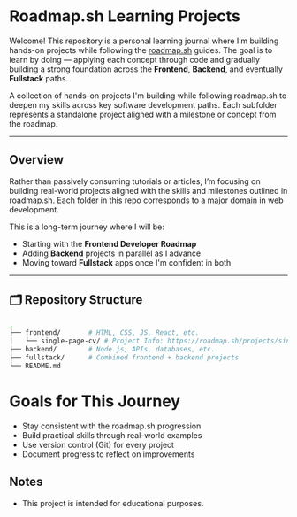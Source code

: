 # Roadmap.sh Learning Projects

Welcome! This repository is a personal learning journal where I’m building hands-on projects while following the [roadmap.sh](https://roadmap.sh) guides. The goal is to learn by doing — applying each concept through code and gradually building a strong foundation across the **Frontend**, **Backend**, and eventually **Fullstack** paths.

A collection of hands-on projects I'm building while following roadmap.sh to deepen my skills across key software development paths. Each subfolder represents a standalone project aligned with a milestone or concept from the roadmap.

---

## Overview 

Rather than passively consuming tutorials or articles, I’m focusing on building real-world projects aligned with the skills and milestones outlined in roadmap.sh. Each folder in this repo corresponds to a major domain in web development.

This is a long-term journey where I will be:

- Starting with the **Frontend Developer Roadmap**
- Adding **Backend** projects in parallel as I advance
- Moving toward **Fullstack** apps once I'm confident in both

---

## 🗂️ Repository Structure

```bash
.
├── frontend/       # HTML, CSS, JS, React, etc.
│   └── single-page-cv/ # Project Info: https://roadmap.sh/projects/single-page-cv
├── backend/        # Node.js, APIs, databases, etc.
├── fullstack/      # Combined frontend + backend projects
└── README.md

```

# Goals for This Journey

- Stay consistent with the roadmap.sh progression
- Build practical skills through real-world examples
- Use version control (Git) for every project
- Document progress to reflect on improvements



## Notes

- This project is intended for educational purposes.
